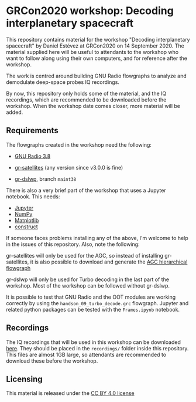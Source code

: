 # GRCon2020 workshop: Decoding interplanetary spacecraft

This repository contains material for the workshop "Decoding interplanetary
spacecraft" by Daniel Estévez at GRCon2020 on 14 September 2020. The material
supplied here will be useful to attendants to the workshop who want to follow
along using their own computers, and for reference after the workshop.

The work is centred around building GNU Radio flowgraphs to analyze and
demodulate deep-space probes IQ recordings.

By now, this repository only holds some of the material, and the IQ recordings,
which are recommended to be downloaded before the workshop. When the workshop
date comes closer, more material will be added.

## Requirements

The flowgraphs created in the workshop need the following:

* [GNU Radio 3.8](https://www.gnuradio.org/)

* [gr-satellites](https://github.com/daniestevez/gr-satellites) (any version
  since v3.0.0 is fine)

* [gr-dslwp](https://github.com/daniestevez/gr-dslwp/tree/maint38), branch
  `maint38`

There is also a very brief part of the workshop that uses a Jupyter
notebook. This needs:

* [Jupyter](https://jupyter.org/)
* [NumPy](https://numpy.org/)
* [Matplotlib](https://matplotlib.org/)
* [construct](https://construct.readthedocs.io/)

If someone faces problems installing any of the above, I'm welcome to help in
the issues of this repository. Also, note the following:

gr-satellites will only be used for the AGC, so instead of
installing gr-satellites, it is also possible to download and generate the
[AGC hierarchical
flowgraph](https://github.com/daniestevez/gr-satellites/blob/master/python/hier/rms_agc.grc)

gr-dslwp will only be used for Turbo decoding in the last part of the
workshop. Most of the workshop can be followed without gr-dslwp.

It is possible to test that GNU Radio and the OOT modules are working correctly
by using the `handson_09_turbo_decode.grc` flowgraph. Jupyter and related python
packages can be tested with the `Frames.ipynb` notebook.

## Recordings

The IQ recordings that will be used in this workshop can be downloaded
[here](http://eala.destevez.net/~daniel/grcon2020-workshop/). They should be
placed in the `recordings/` folder inside this repository. This files are almost
1GB large, so attendants are recommended to download these before the workshop.

## Licensing

This material is released under the [CC BY 4.0
license](https://creativecommons.org/licenses/by/4.0/)
